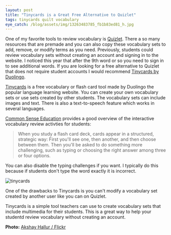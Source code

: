 ```yaml
---
layout: post
title: "Tinycards is a Great Free Alternative to Quizlet"
tags: tinycards quilt vocabulary
eye_catch: /blog/assets/img/13263483785_fb1b83ed81_h.jpg
---
```


One of my favorite tools to review vocabulary is [Quizlet](https://quizlet.com/).  There a so many resources that are premade and you can also copy these vocabulary sets to add, remove, or modify terms as you need.  Previously, students could review vocabulary sets without creating an account and signing in to the website.  I noticed this year that after the 9th word or so you need to sign in to see additional words.  If you are looking for a free alternative to Quizlet that does not require student accounts I would recommend [Tinycards by Duolingo](https://tinycards.duolingo.com/).

<!--more-->

[Tinycards](https://tinycards.duolingo.com/) is a free vocabulary or flash card tool made by Duolingo the popular language learning website.  You can create your own vocabulary sets or use sets created by other students.  The vocabulary sets can include images and text.  There is also a text-to-speech feature which works in several languages.

[Common Sense Education](https://www.commonsense.org/education/app/tinycards-fun-flashcards) provides a good overview of the interactive vocabulary review activties for students:

> When you study a flash card deck, cards appear in a structured, strategic way: First you'll see one, then another, and then choose between them. Then you'll be asked to do something more challenging, such as typing or choosing the right answer among three or four options.

You can also disable the typing challenges if you want.  I typically do this because if students don't type the word exactly it is incorrect.

![tinycards](2019-12-05_12-20-00.png)

One of the drawbacks to Tinycards is you can't modify a vocabulary set created by another user like you can on Quizlet.  

Tinycards is a simple tool teachers can use to create vocabulary sets that include multimedia for their students.  This is a great way to help your studentd review vocabulary without creating an account.

**Photo:** [Akshay Hallur / Flickr](https://flic.kr/p/md3PCV)